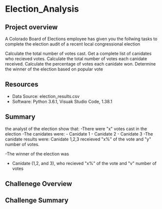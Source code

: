 # Election_Analysis

## Project overview
A Colorado Board of Elections employee has given you the follwing tasks to complete  the election audit of a recent local congressional election

Calculate the total number of votes cast.
Get a complete list of canidates who recieved votes.
Calculate the total number of votes each canidate received.
Calculate the percentage of votes each canidate won.
Determine the winner of the  election based on popular vote

## Resources
- Data Source: election_results.csv
- Software: Python 3.6.1, Visuak Studio Code, 1.38.1

## Summary
the analyst of the election show that:
-There were "x" votes cast in the election
-The canidates were:
    - Canidate 1
    - Canidate 2
    - Canidate 3
 -The canidate results were:
  Canidate 1,2,3 receieved "x%" of the vote and "y" number of votes.
  
  
 -The winner of the election was
  - Canidate (1,2, and 3), who recieved "x%" of the vote and "v" number of votes
  
  ## Challenege Overview
  
  
  ## Challenge Summary
